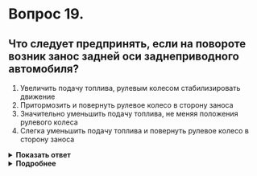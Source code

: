# Вопрос 19.

## Что следует предпринять, если на повороте возник занос задней оси заднеприводного автомобиля?

1. Увеличить подачу топлива, рулевым колесом стабилизировать движение
2. Притормозить и повернуть рулевое колесо в сторону заноса
3. Значительно уменьшить подачу топлива, не меняя положения рулевого колеса
4. Слегка уменьшить подачу топлива и повернуть рулевое колесо в сторону заноса

<details>
<summary><b>Показать ответ</b></summary>
Правильный ответ: 4
</details>
<details>
<summary><b>Подробнее</b></summary>
В такой ситуации не теряйтесь. Не сбрасывайте резко подачу топлива. Уменьшайте обороты двигателя как можно плавнее; для выравнивания заноса поверните рулевое колесо в сторону заноса.
</details>